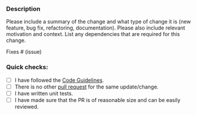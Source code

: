 ### Description

Please include a summary of the change and what type of change it is (new feature, bug fix, refactoring, documentation).
Please also include relevant motivation and context.
List any dependencies that are required for this change.

Fixes # (issue)

### Quick checks:

- [ ] I have followed the [Code Guidelines](https://github.com/ConduitIO/conduit/blob/main/docs/code_guidelines.md).
- [ ] There is no other [pull request](https://github.com/ahamidi/conduit-connector-template/pulls) for the same update/change.
- [ ] I have written unit tests.
- [ ] I have made sure that the PR is of reasonable size and can be easily reviewed.